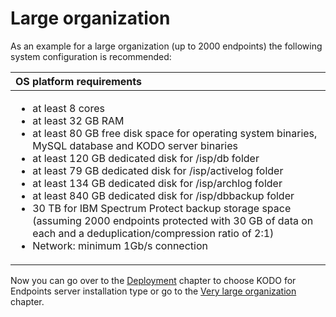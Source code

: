 # Large organization

As an example for a large organization \(up to 2000 endpoints\) the following system configuration is recommended:

<table>
  <thead>
    <tr>
      <th style="text-align:left">OS platform requirements</th>
    </tr>
  </thead>
  <tbody>
    <tr>
      <td style="text-align:left">
        <ul>
          <li>at least 8 cores</li>
          <li>at least 32 GB RAM</li>
          <li>at least 80 GB free disk space for operating system binaries, MySQL database
            and KODO server binaries</li>
          <li>at least 120 GB dedicated disk for /isp/db folder</li>
          <li>at least 79 GB dedicated disk for /isp/activelog folder</li>
          <li>at least 134 GB dedicated disk for /isp/archlog folder</li>
          <li>at least 840 GB dedicated disk for /isp/dbbackup folder</li>
          <li>30 TB for IBM Spectrum Protect backup storage space (assuming 2000 endpoints
            protected with 30 GB of data on each and a deduplication/compression ratio
            of 2:1)</li>
          <li>Network: minimum 1Gb/s connection</li>
        </ul>
      </td>
    </tr>
  </tbody>
</table>

Now you can go over to the [Deployment](../../deployment/) chapter to choose KODO for Endpoints server installation type or go to the [Very large organization](very-large-organization.md) chapter.

